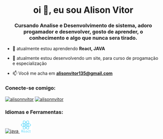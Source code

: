 <h1 align="center">oi 👋, eu sou Alison Vitor</h1>
<h3 align="center">Cursando Analise e Desenvolvimento de sistema, adoro progamador e desenvolver, gosto de aprender, o conhecimento e algo que nunca sera tirado.
</h3>

- 🌱 atualmente estou aprendendo **React, JAVA**
- 🔭 atualmente estou desenvolvendo um site, para curso de progamação e especialização

- 📫 Você me acha em **alisonvitor135@gmail.com**

<h3 align="left">Conecte-se comigo:</h3>
<p align="left">
<a href="https://linkedin.com /in/alisonnvitor" target="blank"><img align="center" src="https://cdn-icons-png.flaticon.com/512/174/174857.png" alt="alisonnvitor" height="30" width="40" /></a>
<a href="https://instagram.com/alisonnvitor" target="blank"><img align="center" src="https://raw.githubusercontent.com/rahuldkjain/github-profile-readme-generator /master/src/images/icons/Social/instagram.svg" alt="alisonnvitor" height="30" width="40" /></a>
</p>

<h3 align="left">Idiomas e Ferramentas:</h3>
<p align="left"> <a href="https://www.java.com" target="_blank" rel="noreferrer"> <img src="https://raw.githubusercontent.com/devicons /devicon/master/icons/java/java-original.svg" alt="java" width="40" height="40"/> </a> <a href="https://reactjs.org/" target="_blank" rel="noreferrer"> <img src="https://raw.githubusercontent.com/devicons/devicon/master/icons/react/react-original-wordmark.svg" alt="react" largura ="40" height="40"/> </a> </p>

